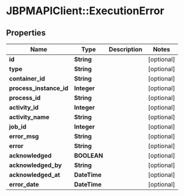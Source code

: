 # JBPMAPIClient::ExecutionError

## Properties
Name | Type | Description | Notes
------------ | ------------- | ------------- | -------------
**id** | **String** |  | [optional] 
**type** | **String** |  | [optional] 
**container_id** | **String** |  | [optional] 
**process_instance_id** | **Integer** |  | [optional] 
**process_id** | **String** |  | [optional] 
**activity_id** | **Integer** |  | [optional] 
**activity_name** | **String** |  | [optional] 
**job_id** | **Integer** |  | [optional] 
**error_msg** | **String** |  | [optional] 
**error** | **String** |  | [optional] 
**acknowledged** | **BOOLEAN** |  | [optional] 
**acknowledged_by** | **String** |  | [optional] 
**acknowledged_at** | **DateTime** |  | [optional] 
**error_date** | **DateTime** |  | [optional] 


